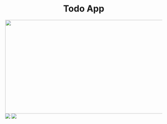 <h1 align="center">Todo App</h1>
<img src=https://github.com/08-zimmad/images/blob/main/todo_project1.png?raw=true width="800" height="300"></img>
<img src=https://github.com/08-zimmad/images/blob/main/todo_project2.png></img>
<img src=https://github.com/08-zimmad/images/blob/main/todo_project3.png></img>
